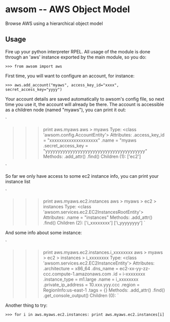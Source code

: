 awsom -- AWS Object Model
=========================

Browse AWS using a hierarchical object model

Usage
-----

Fire up your python interpreter RPEL. All usage of the module is done through an 'aws' instance exported by the main module, so you do:

`>>> from awsom import aws`

First time, you will want to configure an account, for instance:

`>>> aws.add_account("myaws", access_key_id="xxxx", secret_access_key="yyyy")`

Your account details are saved automatically to awsom's config file, so next time you use it, the account will already be there. The account is accessible as a children node (named "myaws"), you can print it out:

`
>>> print aws.myaws
aws > myaws
  Type: <class 'awsom.config.AccountEntity'>
  Attributes:
    .access_key_id = "xxxxxxxxxxxxxxxxxxxx"
    .name = "myaws
    .secret_access_key = "yyyyyyyyyyyyyyyyyyyyyyyyyyyyyyyyyyyyyyyy"
  Methods:
    .add_attr()
    .find()
  Children (1):
    ['ec2']

`

So far we only have access to some ec2 instance info, you can print your instance list

`
>>> print aws.myaws.ec2.instances
aws > myaws > ec2 > instances
  Type: <class 'awsom.services.ec2.EC2InstancesRootEntity'>
  Attributes:
    .name = "instances"
  Methods:
    .add_attr()
    .find()
  Children (2):
    ['i_xxxxxxxx']
    ['i_yyyyyyyy']
`

And some info about some instance:

`
>>> print aws.myaws.ec2.instances.i_xxxxxxxx
aws > myaws > ec2 > instances > i_xxxxxxxx
  Type: <class 'awsom.services.ec2.EC2InstanceEntity'>
  Attributes:
    .architecture = x86_64
    .dns_name = ec2-xx-yy-zz-ccc.compute-1.amazonaws.com
    .id = i-xxxxxxxx
    .instance_type = m1.large
    .name = i_xxxxxxxx
    .private_ip_address = 10.xxx.yyy.ccc
    .region = RegionInfo:us-east-1
    .tags = {}
  Methods:
    .add_attr()
    .find()
    .get_console_output()
  Children (0):
`

Another thing to try:

`>>> for i in aws.myaws.ec2.instances: print aws.myaws.ec2.instances[i]`
